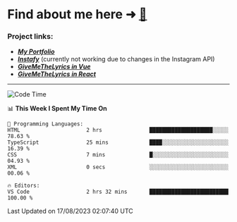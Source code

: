 # Find about me here ➜ [🧑](https://pauabella.dev)

### Project links:
- ***[My Portfolio](https://pauabella.dev)***
- ***[Instafy](https://instafy.me)*** (currently not working due to changes in the Instagram API)
- ***[GiveMeTheLyrics in Vue](https://lyrics.pauabella.dev)***
- ***[GiveMeTheLyrics in React](https://pauabella.dev/GiveMeTheLyrics)***

---
<!--START_SECTION:waka-->
![Code Time](http://img.shields.io/badge/Code%20Time-2%2C362%20hrs%201%20min-blue)

📊 **This Week I Spent My Time On** 

```text
💬 Programming Languages: 
HTML                     2 hrs               ████████████████████░░░░░   78.63 % 
TypeScript               25 mins             ████░░░░░░░░░░░░░░░░░░░░░   16.39 % 
CSS                      7 mins              █░░░░░░░░░░░░░░░░░░░░░░░░   04.93 % 
XML                      0 secs              ░░░░░░░░░░░░░░░░░░░░░░░░░   00.06 % 

🔥 Editors: 
VS Code                  2 hrs 32 mins       █████████████████████████   100.00 % 
```


 Last Updated on 17/08/2023 02:07:40 UTC
<!--END_SECTION:waka-->
